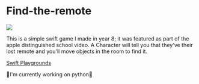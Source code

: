 # Find-the-remote

<img src="https://i.imgur.com/MHbJmtH.png"/>

This is a simple swift game I made in year 8; it was featured as part of the apple distinguished school video.
A Character will tell you that they've their lost remote and you'll move objects in the room to find it.

[Swift Playgrounds](https://github.com/carmiabela/Find-the-remote/blob/main/Find%20the%20Remote.playgroundbook.zip?raw=true)


🌷I'm currently working on python🌷
